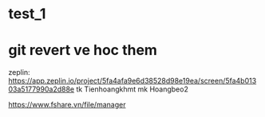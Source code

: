 # test_1
# git revert ve hoc them


zeplin: https://app.zeplin.io/project/5fa4afa9e6d38528d98e19ea/screen/5fa4b01303a5177990a2d88e
tk Tienhoangkhmt
mk Hoangbeo2

https://www.fshare.vn/file/manager
